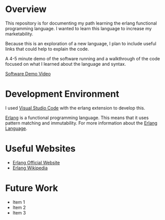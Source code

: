 # Overview

This repository is for documenting my path learning the erlang functional programming language. I wanted to learn this language to increase my marketability.

Because this is an exploration of a new language, I plan to include useful links that could help to explain the code.

A 4-5 minute demo of the software running and a walkthrough of the code focused on what I learned about the language and syntax.

[Software Demo Video](http://youtube.link.goes.here)

# Development Environment

I used [Visual Studio Code](https://code.visualstudio.com/) with the erlang extension to develop this.

[Erlang](https://www.erlang.org/) is a functional programming language. This means that it uses pattern matching and immutability. For more information about the [Erlang Language](https://en.wikipedia.org/wiki/Erlang_(programming_language)).

# Useful Websites

* [Erlang Official Website](https://www.erlang.org/)
* [Erlang Wikipedia](https://en.wikipedia.org/wiki/Erlang_(programming_language))

# Future Work

* Item 1
* Item 2
* Item 3
